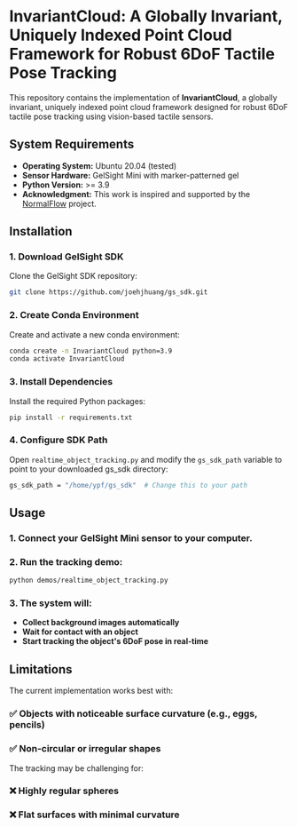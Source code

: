 # InvariantCloud: A Globally Invariant, Uniquely Indexed Point Cloud Framework for Robust 6DoF Tactile Pose Tracking

This repository contains the implementation of **InvariantCloud**, a globally invariant, uniquely indexed point cloud framework designed for robust 6DoF tactile pose tracking using vision-based tactile sensors.

## System Requirements

- **Operating System:** Ubuntu 20.04 (tested)
- **Sensor Hardware:** GelSight Mini with marker-patterned gel
- **Python Version:** >= 3.9
- **Acknowledgment:** This work is inspired and supported by the [NormalFlow](https://github.com/joehjhuang/normalflow) project.

## Installation

### 1. Download GelSight SDK

Clone the GelSight SDK repository:

```bash
git clone https://github.com/joehjhuang/gs_sdk.git
```

### 2. Create Conda Environment

Create and activate a new conda environment:

```bash
conda create -n InvariantCloud python=3.9
conda activate InvariantCloud
```

### 3. Install Dependencies

Install the required Python packages:

```bash
pip install -r requirements.txt
```

### 4. Configure SDK Path

Open `realtime_object_tracking.py` and modify the `gs_sdk_path` variable to point to your downloaded gs_sdk directory:

```bash
gs_sdk_path = "/home/ypf/gs_sdk"  # Change this to your path
```

## Usage

### 1. Connect your GelSight Mini sensor to your computer.

### 2. Run the tracking demo:

```bash
python demos/realtime_object_tracking.py
```

### 3. The system will:
- **Collect background images automatically**
- **Wait for contact with an object** 
- **Start tracking the object's 6DoF pose in real-time**

## Limitations

The current implementation works best with:

### ✅ Objects with noticeable surface curvature (e.g., eggs, pencils)
### ✅ Non-circular or irregular shapes

The tracking may be challenging for:

### ❌ Highly regular spheres
### ❌ Flat surfaces with minimal curvature



